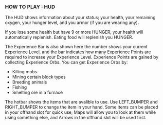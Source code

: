### HOW TO PLAY : HUD

The HUD shows information about your status; your health, your remaining oxygen, your hunger level, and you armor (if you are wearing any).

If you lose some health but have 9 or more HUNGER, your health will automatically replenish. Eating food will replenish you HUNGER.

The Experience Bar is also shown here the number shows your current Experience Level, and the bar indicates how many Experience Points are required to increase your Experience Level.
Experience Points are gained by collecting Experience Orbs. You can get Experience Orbs by:
- Killing mobs
- Mining certain block types
- Breeding animals
- Fishing
- Smelting ore in a furnace

The hotbar shows the items that are avalible to use. Use LEFT_BUMPER and RIGHT_BUMPER to change the item in your hand.
Some items can be placed in your offhand slot for quick use; Maps will allow you to look at them while using something else, and Arrows in the offhand slot will be used first.